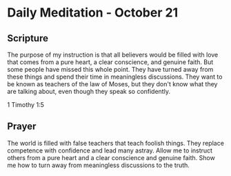# Daily Meditation - October 21

## Scripture

The purpose of my instruction is that all believers would be filled with love that comes from a pure
heart, a clear conscience, and genuine faith. But some people have missed this whole point. They
have turned away from these things and spend their time in meaningless discussions. They want to be
known as teachers of the law of Moses, but they don't know what they are talking about, even
though they speak so confidently.

1 Timothy 1:5


## Prayer

The world is filled with false teachers that teach foolish things.  They replace competence with
confidence and lead many astray.  Allow me to instruct others from a pure heart and a clear
conscience and genuine faith.  Show me how to turn away from meaningless discussions to the truth.

